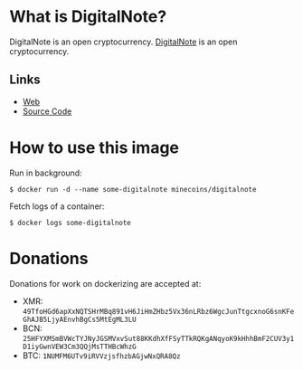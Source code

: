 # What is DigitalNote?

DigitalNote is an open cryptocurrency.
[DigitalNote](http://digitalnote.org/) is an open cryptocurrency.

## Links

- [Web](http://digitalnote.org/)
- [Source Code](https://github.com/xdn-project/digitalnote)

# How to use this image

Run in background:

```console
$ docker run -d --name some-digitalnote minecoins/digitalnote
```

Fetch logs of a container:

```console
$ docker logs some-digitalnote
```

# Donations

Donations for work on dockerizing are accepted at:

- XMR: `49TfoHGd6apXxNQTSHrMBq891vH6JiHmZHbz5Vx36nLRbz6WgcJunTtgcxnoG6snKFeGhAJB5LjyAEnvhBgCs5MtEgML3LU`
- BCN: `25HFYXMSmBVWcTYJNyJGSMVxvSut88KKdhXfFSyTTkRQKgANqyoK9kHhhBmF2CUV3y1D1iyGwnVEW3Cm3QQjMsTTHBcWhzG`
- BTC: `1NUMFM6UTv9iRVVzjsfhzbAGjwNxQRA8Qz`
